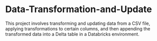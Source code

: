 # Data-Transformation-and-Update
This project involves transforming and updating data from a CSV file, applying transformations to certain columns, and then appending the transformed data into a Delta table in a Databricks environment.
